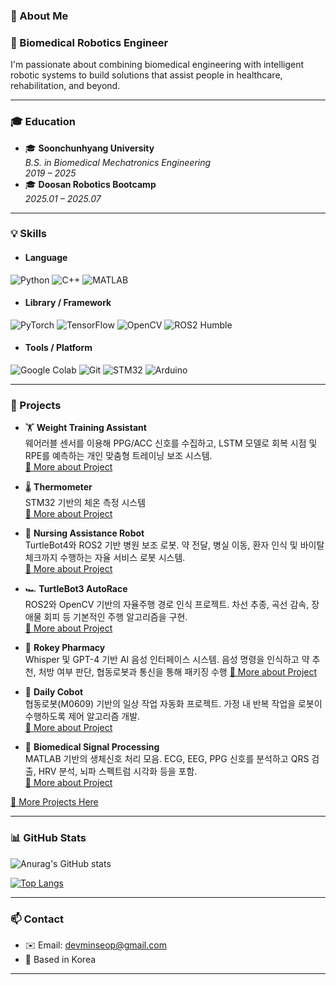 ### 👋 About Me

### 🧠 Biomedical Robotics Engineer

I'm passionate about combining biomedical engineering with intelligent robotic systems to build solutions that assist people in healthcare, rehabilitation, and beyond.

---

### 🎓 Education

- 🎓 **Soonchunhyang University**  
  *B.S. in Biomedical Mechatronics Engineering*  
  *2019 – 2025*
- 🎓 **Doosan Robotics Bootcamp**  
  *2025.01 – 2025.07*
  
---

### 💡 Skills

- #### Language  
 ![Python](https://img.shields.io/badge/Python-3776AB?style=for-the-badge&logo=python&logoColor=white)  ![C++](https://img.shields.io/badge/C++-00599C?style=for-the-badge&logo=cplusplus&logoColor=white)  ![MATLAB](https://img.shields.io/badge/MATLAB-orange?style=for-the-badge&logo=Mathworks&logoColor=white)  
- #### Library / Framework  
 ![PyTorch](https://img.shields.io/badge/PyTorch-EE4C2C?style=for-the-badge&logo=pytorch&logoColor=white)  ![TensorFlow](https://img.shields.io/badge/TensorFlow-FF6F00?style=for-the-badge&logo=tensorflow&logoColor=white)  ![OpenCV](https://img.shields.io/badge/OpenCV-5C3EE8?style=for-the-badge&logo=opencv&logoColor=white)  ![ROS2 Humble](https://img.shields.io/badge/ROS2_Humble-22314E?style=for-the-badge&logo=ros&logoColor=white)


- #### Tools / Platform  
 ![Google Colab](https://img.shields.io/badge/Colab-F9AB00?style=for-the-badge&logo=googlecolab&logoColor=white)  ![Git](https://img.shields.io/badge/Git-F05032?style=for-the-badge&logo=git&logoColor=white)  ![STM32](https://img.shields.io/badge/STM32-03234B?style=for-the-badge&logo=stmicroelectronics&logoColor=white)  ![Arduino](https://img.shields.io/badge/Arduino-00979D?style=for-the-badge&logo=arduino&logoColor=white)
 
---

### 🚀 Projects

- 🏋️ **Weight Training Assistant**  
  웨어러블 센서를 이용해 PPG/ACC 신호를 수집하고, LSTM 모델로 회복 시점 및 RPE를 예측하는 개인 맞춤형 트레이닝 보조 시스템.  
  [🔗 More about Project](https://github.com/MS0621/Weight_Training_Assistant)

- 🌡️ **Thermometer**  
  STM32 기반의 체온 측정 시스템  
  [🔗 More about Project](https://github.com/MS0621/Thermometer)

- 🏥 **Nursing Assistance Robot**  
  TurtleBot4와 ROS2 기반 병원 보조 로봇. 약 전달, 병실 이동, 환자 인식 및 바이탈 체크까지 수행하는 자율 서비스 로봇 시스템.  
  [🔗 More about Project](https://github.com/MS0621/nursing_assistance_robot)

- 🏎️ **TurtleBot3 AutoRace**  
  ROS2와 OpenCV 기반의 자율주행 경로 인식 프로젝트. 차선 추종, 곡선 감속, 장애물 회피 등 기본적인 주행 알고리즘을 구현.  
  [🔗 More about Project](https://github.com/MS0621/turtlebot3_autorace)

- 💊 **Rokey Pharmacy**  
  Whisper 및 GPT-4 기반 AI 음성 인터페이스 시스템. 음성 명령을 인식하고 약 추천, 처방 여부 판단, 협동로봇과 통신을 통해 패키징 수행
  [🔗 More about Project](https://github.com/MS0621/Rokey_Pharmacy)

- 🤖 **Daily Cobot**  
  협동로봇(M0609) 기반의 일상 작업 자동화 프로젝트. 가정 내 반복 작업을 로봇이 수행하도록 제어 알고리즘 개발.  
  [🔗 More about Project](https://github.com/MS0621/Daily_Cobot)

- 🧠 **Biomedical Signal Processing**  
  MATLAB 기반의 생체신호 처리 모음. ECG, EEG, PPG 신호를 분석하고 QRS 검출, HRV 분석, 뇌파 스펙트럼 시각화 등을 포함.  
  [🔗 More about Project](https://github.com/MS0621/Biomedical_Signal_Processing)


[📂 More Projects Here](https://github.com/MS0621)

---

### 📊 GitHub Stats

![Anurag's GitHub stats](https://github-readme-stats.vercel.app/api?username=MS0621&show_icons=true&theme=dark)

[![Top Langs](https://github-readme-stats.vercel.app/api/top-langs/?username=MS0621&theme=dark)](https://github.com/MS0621/github-readme-stats)

---

### 📫 Contact

- ✉️ Email: devminseop@gmail.com  
- 📍 Based in Korea

---



<!--
**MS0621/MS0621** is a ✨ _special_ ✨ repository because its `README.md` (this file) appears on your GitHub profile.

Here are some ideas to get you started:

- 🔭 I’m currently working on ...
- 🌱 I’m currently learning ...
- 👯 I’m looking to collaborate on ...
- 🤔 I’m looking for help with ...
- 💬 Ask me about ...
- 📫 How to reach me: ...
- 😄 Pronouns: ...
- ⚡ Fun fact: ...
-->
